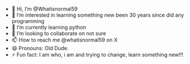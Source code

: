 - 👋 Hi, I’m @Whatisnormal59
- 👀 I’m interested in learning something new been 30 years since did any programming
- 🌱 I’m currently learning python
- 💞️ I’m looking to collaborate on not sure 
- 📫 How to reach me @whatisnormal59 on X
- 😄 Pronouns: Old Dude.
- ⚡ Fun fact: I am who, i am and trying to change, learn something new!!!

<!---
Whatisnormal59/Whatisnormal59 is a ✨ special ✨ repository because its `README.md` (this file) appears on your GitHub profile.
You can click the Preview link to take a look at your changes.
--->
